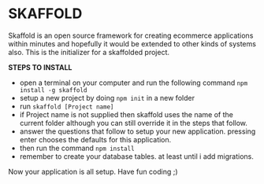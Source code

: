 # SKAFFOLD

Skaffold is an open source framework for creating ecommerce applications within minutes and hopefully it would be extended to other kinds of systems also. This is the initializer for a skaffolded project.

__STEPS TO INSTALL__
* open a terminal on your computer and run the following command <code>npm install -g skaffold</code>
* setup a new project by doing <code>npm init</code> in a new folder
* run <code>skaffold [Project name]</code>
* if Project name is not supplied then skaffold uses the name of the current folder although you can still override it in the steps that follow.
* answer the questions that follow to setup your new application. pressing enter chooses the defaults for this application.
* then run the command <code>npm install</code>
* remember to create your database tables. at least until i add migrations.

Now your application is all setup. Have fun coding ;)